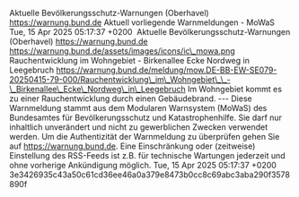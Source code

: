 Aktuelle Bevölkerungsschutz-Warnungen (Oberhavel) https://warnung.bund.de Aktuell vorliegende Warnmeldungen - MoWaS Tue, 15 Apr 2025 05:17:37 +0200 ![]() Aktuelle Bevölkerungsschutz-Warnungen (Oberhavel) https://warnung.bund.de https://warnung.bund.de/assets/images/icons/ic\_mowa.png Rauchentwicklung im Wohngebiet - Birkenallee Ecke Nordweg in Leegebruch https://warnung.bund.de/meldung/mow.DE-BB-EW-SE079-20250415-79-000/Rauchentwicklung\_im\_Wohngebiet\_\_-\_Birkenallee\_Ecke\_Nordweg\_in\_Leegebruch Im Wohngebiet kommt es zu einer Rauchentwicklung durch einen Gebäudebrand. ---
Diese Warnmeldung stammt aus dem Modularen Warnsystem (MoWaS) des Bundesamtes für Bevölkerungsschutz und Katastrophenhilfe.
Sie darf nur inhaltlich unverändert und nicht zu gewerblichen Zwecken verwendet werden.
Um die Authentizität der Warnmeldung zu überprüfen gehen Sie auf https://warnung.bund.de.
Eine Einschränkung oder (zeitweise) Einstellung des RSS-Feeds ist z.B. für technische Wartungen jederzeit und ohne vorherige Ankündigung möglich. Tue, 15 Apr 2025 05:17:37 +0200 3e3426935c43a50c61cd36ee46a0a379e8473b0cc8c69abc3aba290f3578890f
